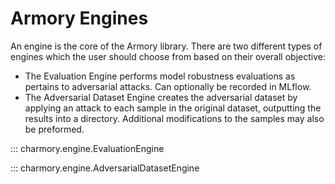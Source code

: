 # Armory Engines
An engine is the core of the Armory library. There are two different types of engines which the user should choose from based on their overall objective:
- The Evaluation Engine performs model robustness evaluations as pertains to adversarial attacks. Can optionally be recorded in MLflow.
- The Adversarial Dataset Engine creates the adversarial dataset by applying an attack to each sample in the original dataset, outputting the results into a directory. Additional modifications to the samples may also be preformed.

::: charmory.engine.EvaluationEngine

::: charmory.engine.AdversarialDatasetEngine
